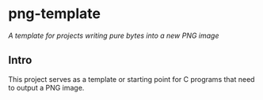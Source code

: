 # png-template

*A template for projects writing pure bytes into a new PNG image*

## Intro

This project serves as a template or starting point for C programs that need to output a PNG image.
